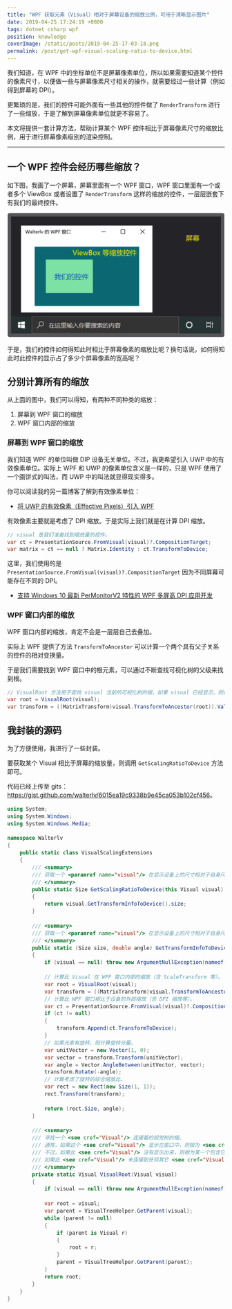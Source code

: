 ```yaml
---
title: "WPF 获取元素（Visual）相对于屏幕设备的缩放比例，可用于清晰显示图片"
date: 2019-04-25 17:24:19 +0800
tags: dotnet csharp wpf
position: knowledge
coverImage: /static/posts/2019-04-25-17-03-18.png
permalink: /post/get-wpf-visual-scaling-ratio-to-device.html
---
```


我们知道，在 WPF 中的坐标单位不是屏幕像素单位，所以如果需要知道某个控件的像素尺寸，以便做一些与屏幕像素尺寸相关的操作，就需要经过一些计算（例如得到屏幕的 DPI）。

更繁琐的是，我们的控件可能外面有一些其他的控件做了 `RenderTransform` 进行了一些缩放，于是了解到屏幕像素单位就更不容易了。

本文将提供一套计算方法，帮助计算某个 WPF 控件相比于屏幕像素尺寸的缩放比例，用于进行屏幕像素级别的渲染控制。

---

<div id="toc"></div>

## 一个 WPF 控件会经历哪些缩放？

如下图，我画了一个屏幕，屏幕里面有一个 WPF 窗口，WPF 窗口里面有一个或者多个 ViewBox 或者设置了 `RenderTransform` 这样的缩放的控件，一层层嵌套下有我们的最终控件。

![这些缩放](/static/posts/2019-04-25-17-03-18.png)

于是，我们的控件如何得知此时相比于屏幕像素的缩放比呢？换句话说，如何得知此时此控件的显示占了多少个屏幕像素的宽高呢？

## 分别计算所有的缩放

从上面的图中，我们可以得知，有两种不同种类的缩放：

1. 屏幕到 WPF 窗口的缩放
1. WPF 窗口内部的缩放

### 屏幕到 WPF 窗口的缩放

我们知道 WPF 的单位叫做 DIP 设备无关单位。不过，我更希望引入 UWP 中的有效像素单位。实际上 WPF 和 UWP 的像素单位含义是一样的，只是 WPF 使用了一个画饼式的叫法，而 UWP 中的叫法就显得现实得多。

你可以阅读我的另一篇博客了解到有效像素单位：

- [将 UWP 的有效像素（Effective Pixels）引入 WPF](/post/introduce-uwp-effective-pixels-into-wpf)

有效像素主要就是考虑了 DPI 缩放。于是实际上我们就是在计算 DPI 缩放。

```csharp
// visual 是我们准备找到缩放量的控件。
var ct = PresentationSource.FromVisual(visual)?.CompositionTarget;
var matrix = ct == null ? Matrix.Identity : ct.TransformToDevice;
```

这里，我们使用的是 `PresentationSource.FromVisual(visual)?.CompositionTarget` 因为不同屏幕可能存在不同的 DPI。

- [支持 Windows 10 最新 PerMonitorV2 特性的 WPF 多屏高 DPI 应用开发](/post/windows-high-dpi-development-for-wpf)

### WPF 窗口内部的缩放

WPF 窗口内部的缩放，肯定不会是一层层自己去叠加。

实际上 WPF 提供了方法 `TransformToAncestor` 可以计算一个两个具有父子关系的控件的相对变换量。

于是我们需要找到 WPF 窗口中的根元素，可以通过不断查找可视化树的父级来找到根。

```csharp
// VisualRoot 方法用于查找 visual 当前的可视化树的根，如果 visual 已经显示，则根会是窗口中的根元素。
var root = VisualRoot(visual);
var transform = ((MatrixTransform)visual.TransformToAncestor(root)).Value;
```

## 我封装的源码

为了方便使用，我进行了一些封装。

要获取某个 Visual 相比于屏幕的缩放量，则调用 `GetScalingRatioToDevice` 方法即可。

代码已经上传至 gits：<https://gist.github.com/walterlv/6015ea19c9338b9e45ca053b102cf456>。

```csharp
using System;
using System.Windows;
using System.Windows.Media;

namespace Walterlv
{
    public static class VisualScalingExtensions
    {
        /// <summary>
        /// 获取一个 <paramref name="visual"/> 在显示设备上的尺寸相对于自身尺寸的缩放比。
        /// </summary>
        public static Size GetScalingRatioToDevice(this Visual visual)
        {
            return visual.GetTransformInfoToDevice().size;
        }

        /// <summary>
        /// 获取一个 <paramref name="visual"/> 在显示设备上的尺寸相对于自身尺寸的缩放比和旋转角度（顺时针为正角度）。
        /// </summary>
        public static (Size size, double angle) GetTransformInfoToDevice(this Visual visual)
        {
            if (visual == null) throw new ArgumentNullException(nameof(visual));

            // 计算此 Visual 在 WPF 窗口内部的缩放（含 ScaleTransform 等）。
            var root = VisualRoot(visual);
            var transform = ((MatrixTransform)visual.TransformToAncestor(root)).Value;
            // 计算此 WPF 窗口相比于设备的外部缩放（含 DPI 缩放等）。
            var ct = PresentationSource.FromVisual(visual)?.CompositionTarget;
            if (ct != null)
            {
                transform.Append(ct.TransformToDevice);
            }
            // 如果元素有旋转，则计算旋转分量。
            var unitVector = new Vector(1, 0);
            var vector = transform.Transform(unitVector);
            var angle = Vector.AngleBetween(unitVector, vector);
            transform.Rotate(-angle);
            // 计算考虑了旋转的综合缩放比。
            var rect = new Rect(new Size(1, 1));
            rect.Transform(transform);

            return (rect.Size, angle);
        }

        /// <summary>
        /// 寻找一个 <see cref="Visual"/> 连接着的视觉树的根。
        /// 通常，如果这个 <see cref="Visual"/> 显示在窗口中，则根为 <see cref="Window"/>；
        /// 不过，如果此 <see cref="Visual"/> 没有显示出来，则根为某一个包含它的 <see cref="Visual"/>。
        /// 如果此 <see cref="Visual"/> 未连接到任何其它 <see cref="Visual"/>，则根为它自身。
        /// </summary>
        private static Visual VisualRoot(Visual visual)
        {
            if (visual == null) throw new ArgumentNullException(nameof(visual));

            var root = visual;
            var parent = VisualTreeHelper.GetParent(visual);
            while (parent != null)
            {
                if (parent is Visual r)
                {
                    root = r;
                }
                parent = VisualTreeHelper.GetParent(parent);
            }
            return root;
        }
    }
}
```


